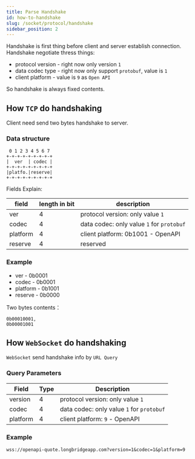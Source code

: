 ```yaml
---
title: Parse Handshake
id: how-to-handshake
slug: /socket/protocol/handshake
sidebar_position: 2
---
```


Handshake is first thing before client and server establish connection. Handshake negotiate thress things:

- protocol version - right now only version `1`
- data codec type - right now only support `protobuf`, value is `1`
- client platform - value is `9` as `Open API`

So handshake is always fixed contents.

## How `TCP` do handshaking

Client need send two bytes handshake to server.

### Data structure

```
 0 1 2 3 4 5 6 7
+-+-+-+-+-+-+-+-+
|  ver  | codec |
+-+-+-+-+-+-+-+-+
|platfo.|reserve|
+-+-+-+-+-+-+-+-+
```

Fields Explain:

| field    | length in bit | description                               |
| -------- | ------------- | ----------------------------------------- |
| ver      | 4             | protocol version: only value `1`          |
| codec    | 4             | data codec: only value `1` for `protobuf` |
| platform | 4             | client platform: 0b1001 - OpenAPI         |
| reserve  | 4             | reserved                                  |

### Example

- ver - 0b0001
- codec - 0b0001
- platform - 0b1001
- reserve - 0b0000

Two bytes contents：

```
0b00010001,
0b00001001
```

## How `WebSocket` do handshaking

`WebSocket` send handshake info by `URL Query`

### Query Parameters

| Field    | Type | Description                               |
| -------- | ---- | ----------------------------------------- |
| version  | 4    | protocol version: only value `1`          |
| codec    | 4    | data codec: only value `1` for `protobuf` |
| platform | 4    | client platform: `9` - OpenAPI            |

### Example

```
wss://openapi-quote.longbridgeapp.com?version=1&codec=1&platform=9
```
